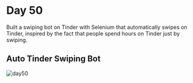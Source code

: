# Day 50
Built a swiping bot on Tinder with Selenium that automatically swipes on Tinder, inspired by the fact that people spend hours on Tinder just by swiping.
## Auto Tinder Swiping Bot
![day50](https://github.com/diorithaliti/Python/assets/74361197/1c4c45ee-daf6-47d2-96c8-0eeb244ef5b5)

